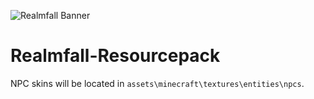 ![Realmfall Banner](https://github.com/Chimera-Fae/Realmfall-Resourcepack/assets/57453489/d8913f6a-2a24-4e3d-b156-21534f3bfccd)

# Realmfall-Resourcepack
NPC skins will be located in `assets\minecraft\textures\entities\npcs`.
